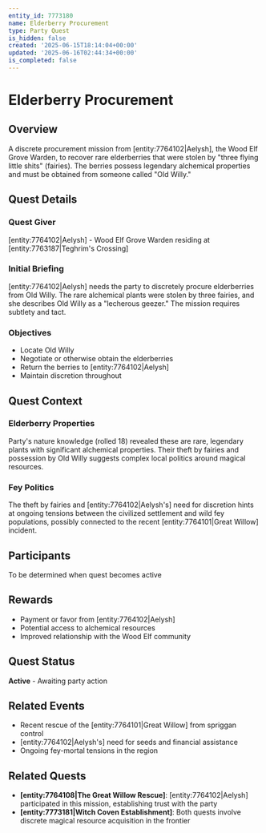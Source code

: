 ```yaml
---
entity_id: 7773180
name: Elderberry Procurement
type: Party Quest
is_hidden: false
created: '2025-06-15T18:14:04+00:00'
updated: '2025-06-16T02:44:34+00:00'
is_completed: false
---
```


# Elderberry Procurement

## Overview

A discrete procurement mission from [entity:7764102|Aelysh], the Wood Elf Grove Warden, to recover rare elderberries that were stolen by "three flying little shits" (fairies). The berries possess legendary alchemical properties and must be obtained from someone called "Old Willy."

## Quest Details

### Quest Giver

[entity:7764102|Aelysh] - Wood Elf Grove Warden residing at [entity:7763187|Teghrim's Crossing]

### Initial Briefing

[entity:7764102|Aelysh] needs the party to discretely procure elderberries from Old Willy. The rare alchemical plants were stolen by three fairies, and she describes Old Willy as a "lecherous geezer." The mission requires subtlety and tact.

### Objectives

- Locate Old Willy
- Negotiate or otherwise obtain the elderberries
- Return the berries to [entity:7764102|Aelysh]
- Maintain discretion throughout

## Quest Context

### Elderberry Properties

Party's nature knowledge (rolled 18) revealed these are rare, legendary plants with significant alchemical properties. Their theft by fairies and possession by Old Willy suggests complex local politics around magical resources.

### Fey Politics

The theft by fairies and [entity:7764102|Aelysh's] need for discretion hints at ongoing tensions between the civilized settlement and wild fey populations, possibly connected to the recent [entity:7764101|Great Willow] incident.

## Participants

To be determined when quest becomes active

## Rewards

- Payment or favor from [entity:7764102|Aelysh]
- Potential access to alchemical resources
- Improved relationship with the Wood Elf community

## Quest Status

**Active** - Awaiting party action

## Related Events

- Recent rescue of the [entity:7764101|Great Willow] from spriggan control
- [entity:7764102|Aelysh's] need for seeds and financial assistance
- Ongoing fey-mortal tensions in the region

## Related Quests

- **[entity:7764108|The Great Willow Rescue]**: [entity:7764102|Aelysh] participated in this mission, establishing trust with the party
- **[entity:7773181|Witch Coven Establishment]**: Both quests involve discrete magical resource acquisition in the frontier